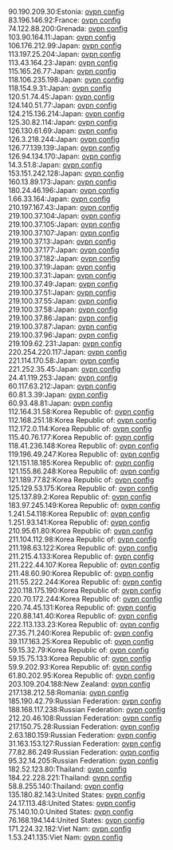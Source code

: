 90.190.209.30:Estonia: [ovpn config](vpn/90_190_209_30.ovpn)  
83.196.146.92:France: [ovpn config](vpn/83_196_146_92.ovpn)  
74.122.88.200:Grenada: [ovpn config](vpn/74_122_88_200.ovpn)  
103.90.164.11:Japan: [ovpn config](vpn/103_90_164_11.ovpn)  
106.176.212.99:Japan: [ovpn config](vpn/106_176_212_99.ovpn)  
113.197.25.204:Japan: [ovpn config](vpn/113_197_25_204.ovpn)  
113.43.164.23:Japan: [ovpn config](vpn/113_43_164_23.ovpn)  
115.165.26.77:Japan: [ovpn config](vpn/115_165_26_77.ovpn)  
118.106.235.198:Japan: [ovpn config](vpn/118_106_235_198.ovpn)  
118.154.9.31:Japan: [ovpn config](vpn/118_154_9_31.ovpn)  
120.51.74.45:Japan: [ovpn config](vpn/120_51_74_45.ovpn)  
124.140.51.77:Japan: [ovpn config](vpn/124_140_51_77.ovpn)  
124.215.136.214:Japan: [ovpn config](vpn/124_215_136_214.ovpn)  
125.30.82.114:Japan: [ovpn config](vpn/125_30_82_114.ovpn)  
126.130.61.69:Japan: [ovpn config](vpn/126_130_61_69.ovpn)  
126.3.218.244:Japan: [ovpn config](vpn/126_3_218_244.ovpn)  
126.77.139.139:Japan: [ovpn config](vpn/126_77_139_139.ovpn)  
126.94.134.170:Japan: [ovpn config](vpn/126_94_134_170.ovpn)  
14.3.51.8:Japan: [ovpn config](vpn/14_3_51_8.ovpn)  
153.151.242.128:Japan: [ovpn config](vpn/153_151_242_128.ovpn)  
160.13.89.173:Japan: [ovpn config](vpn/160_13_89_173.ovpn)  
180.24.46.196:Japan: [ovpn config](vpn/180_24_46_196.ovpn)  
1.66.33.164:Japan: [ovpn config](vpn/1_66_33_164.ovpn)  
210.197.167.43:Japan: [ovpn config](vpn/210_197_167_43.ovpn)  
219.100.37.104:Japan: [ovpn config](vpn/219_100_37_104.ovpn)  
219.100.37.105:Japan: [ovpn config](vpn/219_100_37_105.ovpn)  
219.100.37.107:Japan: [ovpn config](vpn/219_100_37_107.ovpn)  
219.100.37.13:Japan: [ovpn config](vpn/219_100_37_13.ovpn)  
219.100.37.177:Japan: [ovpn config](vpn/219_100_37_177.ovpn)  
219.100.37.182:Japan: [ovpn config](vpn/219_100_37_182.ovpn)  
219.100.37.19:Japan: [ovpn config](vpn/219_100_37_19.ovpn)  
219.100.37.31:Japan: [ovpn config](vpn/219_100_37_31.ovpn)  
219.100.37.49:Japan: [ovpn config](vpn/219_100_37_49.ovpn)  
219.100.37.51:Japan: [ovpn config](vpn/219_100_37_51.ovpn)  
219.100.37.55:Japan: [ovpn config](vpn/219_100_37_55.ovpn)  
219.100.37.58:Japan: [ovpn config](vpn/219_100_37_58.ovpn)  
219.100.37.86:Japan: [ovpn config](vpn/219_100_37_86.ovpn)  
219.100.37.87:Japan: [ovpn config](vpn/219_100_37_87.ovpn)  
219.100.37.96:Japan: [ovpn config](vpn/219_100_37_96.ovpn)  
219.109.62.231:Japan: [ovpn config](vpn/219_109_62_231.ovpn)  
220.254.220.117:Japan: [ovpn config](vpn/220_254_220_117.ovpn)  
221.114.170.58:Japan: [ovpn config](vpn/221_114_170_58.ovpn)  
221.252.35.45:Japan: [ovpn config](vpn/221_252_35_45.ovpn)  
24.41.119.253:Japan: [ovpn config](vpn/24_41_119_253.ovpn)  
60.117.63.212:Japan: [ovpn config](vpn/60_117_63_212.ovpn)  
60.81.3.39:Japan: [ovpn config](vpn/60_81_3_39.ovpn)  
60.93.48.81:Japan: [ovpn config](vpn/60_93_48_81.ovpn)  
112.164.31.58:Korea Republic of: [ovpn config](vpn/112_164_31_58.ovpn)  
112.168.251.18:Korea Republic of: [ovpn config](vpn/112_168_251_18.ovpn)  
112.172.0.114:Korea Republic of: [ovpn config](vpn/112_172_0_114.ovpn)  
115.40.76.177:Korea Republic of: [ovpn config](vpn/115_40_76_177.ovpn)  
118.41.236.148:Korea Republic of: [ovpn config](vpn/118_41_236_148.ovpn)  
119.196.49.247:Korea Republic of: [ovpn config](vpn/119_196_49_247.ovpn)  
121.151.18.185:Korea Republic of: [ovpn config](vpn/121_151_18_185.ovpn)  
121.155.86.248:Korea Republic of: [ovpn config](vpn/121_155_86_248.ovpn)  
121.189.77.82:Korea Republic of: [ovpn config](vpn/121_189_77_82.ovpn)  
125.129.53.175:Korea Republic of: [ovpn config](vpn/125_129_53_175.ovpn)  
125.137.89.2:Korea Republic of: [ovpn config](vpn/125_137_89_2.ovpn)  
183.97.245.149:Korea Republic of: [ovpn config](vpn/183_97_245_149.ovpn)  
1.241.54.118:Korea Republic of: [ovpn config](vpn/1_241_54_118.ovpn)  
1.251.93.141:Korea Republic of: [ovpn config](vpn/1_251_93_141.ovpn)  
210.95.61.80:Korea Republic of: [ovpn config](vpn/210_95_61_80.ovpn)  
211.104.112.98:Korea Republic of: [ovpn config](vpn/211_104_112_98.ovpn)  
211.198.63.122:Korea Republic of: [ovpn config](vpn/211_198_63_122.ovpn)  
211.215.4.133:Korea Republic of: [ovpn config](vpn/211_215_4_133.ovpn)  
211.222.44.107:Korea Republic of: [ovpn config](vpn/211_222_44_107.ovpn)  
211.48.60.90:Korea Republic of: [ovpn config](vpn/211_48_60_90.ovpn)  
211.55.222.244:Korea Republic of: [ovpn config](vpn/211_55_222_244.ovpn)  
220.118.175.190:Korea Republic of: [ovpn config](vpn/220_118_175_190.ovpn)  
220.70.172.244:Korea Republic of: [ovpn config](vpn/220_70_172_244.ovpn)  
220.74.45.131:Korea Republic of: [ovpn config](vpn/220_74_45_131.ovpn)  
220.88.141.40:Korea Republic of: [ovpn config](vpn/220_88_141_40.ovpn)  
222.113.133.23:Korea Republic of: [ovpn config](vpn/222_113_133_23.ovpn)  
27.35.71.240:Korea Republic of: [ovpn config](vpn/27_35_71_240.ovpn)  
39.117.163.25:Korea Republic of: [ovpn config](vpn/39_117_163_25.ovpn)  
59.15.32.79:Korea Republic of: [ovpn config](vpn/59_15_32_79.ovpn)  
59.15.75.133:Korea Republic of: [ovpn config](vpn/59_15_75_133.ovpn)  
59.9.202.93:Korea Republic of: [ovpn config](vpn/59_9_202_93.ovpn)  
61.80.202.95:Korea Republic of: [ovpn config](vpn/61_80_202_95.ovpn)  
203.109.204.188:New Zealand: [ovpn config](vpn/203_109_204_188.ovpn)  
217.138.212.58:Romania: [ovpn config](vpn/217_138_212_58.ovpn)  
185.190.42.79:Russian Federation: [ovpn config](vpn/185_190_42_79.ovpn)  
188.168.117.238:Russian Federation: [ovpn config](vpn/188_168_117_238.ovpn)  
212.20.46.108:Russian Federation: [ovpn config](vpn/212_20_46_108.ovpn)  
217.150.75.28:Russian Federation: [ovpn config](vpn/217_150_75_28.ovpn)  
2.63.180.159:Russian Federation: [ovpn config](vpn/2_63_180_159.ovpn)  
31.163.153.127:Russian Federation: [ovpn config](vpn/31_163_153_127.ovpn)  
77.82.86.249:Russian Federation: [ovpn config](vpn/77_82_86_249.ovpn)  
95.32.14.205:Russian Federation: [ovpn config](vpn/95_32_14_205.ovpn)  
182.52.123.80:Thailand: [ovpn config](vpn/182_52_123_80.ovpn)  
184.22.228.221:Thailand: [ovpn config](vpn/184_22_228_221.ovpn)  
58.8.255.140:Thailand: [ovpn config](vpn/58_8_255_140.ovpn)  
135.180.82.143:United States: [ovpn config](vpn/135_180_82_143.ovpn)  
24.17.113.48:United States: [ovpn config](vpn/24_17_113_48.ovpn)  
75.140.10.0:United States: [ovpn config](vpn/75_140_10_0.ovpn)  
76.168.194.144:United States: [ovpn config](vpn/76_168_194_144.ovpn)  
171.224.32.182:Viet Nam: [ovpn config](vpn/171_224_32_182.ovpn)  
1.53.241.135:Viet Nam: [ovpn config](vpn/1_53_241_135.ovpn)  
